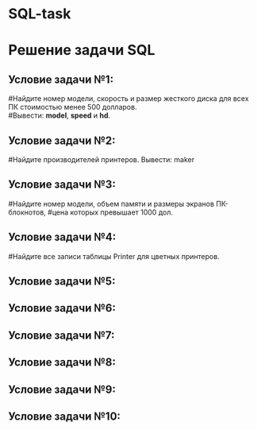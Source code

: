 # SQL-task
# Решение задачи SQL

## Условие задачи №1:
#Найдите номер модели, скорость и размер жесткого диска для всех ПК стоимостью менее 500 долларов.  
#Вывести: **model**, **speed** и **hd**.

## Условие задачи №2:
#Найдите производителей принтеров. Вывести: maker

## Условие задачи №3:
#Найдите номер модели, объем памяти и размеры экранов ПК-блокнотов, 
#цена которых превышает 1000 дол.

## Условие задачи №4:
#Найдите все записи таблицы Printer для цветных принтеров.

## Условие задачи №5:

## Условие задачи №6:

## Условие задачи №7:

## Условие задачи №8:

## Условие задачи №9:

## Условие задачи №10:
